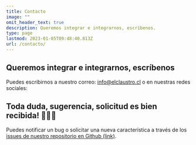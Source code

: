```yaml
---
title: Contacto
image: ""
omit_header_text: true
description: Queremos integrar e integrarnos, escríbenos.
type: page
lastmod: 2023-01-05T09:48:40.813Z
url: /contacto/
---
```

## Queremos integrar e integrarnos, escríbenos

Puedes escribirnos a nuestro correo: info@elclaustro.cl o en nuestras redes sociales:

## Toda duda, sugerencia, solicitud es bien recibida! 🧛🏻‍♀️

Puedes notificar un bug o solicitar una nueva característica a través de los [issues de nuestro repositorio en Github (link)](https://github.com/sredevopsdev/elclaustro/issues/new/choose).
